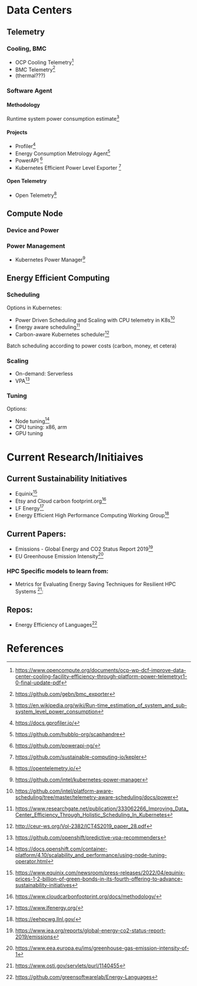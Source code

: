 # Data Centers

## Telemetry

<!--- TODO: add a diagram to illustrate data center composition --->

### Cooling, BMC
* OCP Cooling Telemetry[^ocp-cooling]
* BMC Telemetry[^bmc-exporter]
* (thermal???)
### Software Agent

<!--- TODO: add a diagram to explain the relationship between workload and power sources  --->

#### Methodology
Runtime system power consumption estimate[^wiki-power-estimate]
#### Projects
* Profiler[^gprofiler]
* Energy Consumption Metrology Agent[^scaphandre]
* PowerAPI [^powerapi]
* Kubernetes Efficient Power Level Exporter [^kepler]

#### Open Telemetry
* Open Telemetry[^opentelemetry]

## Compute Node

### Device and Power
<!--- TODO: add a diagram to illustrate computing devices and power draw --->

### Power Management
* Kubernetes Power Manager[^k8s-power-manager]

## Energy Efficient Computing

### Scheduling 
Options in Kubernetes:
* Power Driven Scheduling and Scaling with CPU telemetry in K8s[^platform-aware-scheduling] 
* Energy aware scheduling[^ieee-k8s-scheduler]
* Carbon-aware Kubernetes scheduler[^low-carbon-scheduler]

Batch scheduling according to power costs (carbon, money, et cetera)

### Scaling
* On-demand: Serverless
* VPA[^ocp-vpa]

### Tuning
Options: 
* Node tuning[^ocp-nto]
* CPU tuning: x86, arm
* GPU tuning

# Current Research/Initiaives

## Current Sustainability Initiatives
* Equinix[^equinix]
* Etsy and Cloud carbon footprint.org[^ccf]
* LF Energy[^lfenergy]  
* Energy Efficient High Performance Computing Working Group[^llnl]

## Current Papers:

* Emissions - Global Energy and CO2 Status Report 2019[^iea-emission] 
* EU Greenhouse Emission Intensity[^europa-ghg]

### HPC Specific models to learn from:

* Metrics for Evaluating Energy Saving Techniques for Resilient HPC Systems [^osti]: 

## Repos:

* Energy Efficiency of Languages[^energy-lanaguage]

# References
[^ocp-cooling]:https://www.opencompute.org/documents/ocp-wp-dcf-improve-data-center-cooling-facility-efficiency-through-platform-power-telemetryr1-0-final-update-pdf
[^bmc-exporter]: https://github.com/gebn/bmc_exporter
[^opentelemetry]: https://opentelemetry.io/
[^wiki-power-estimate]: https://en.wikipedia.org/wiki/Run-time_estimation_of_system_and_sub-system_level_power_consumption
[^gprofiler]: https://docs.gprofiler.io/
[^scaphandre]: https://github.com/hubblo-org/scaphandre
[^powerapi]: https://github.com/powerapi-ng/
[^kepler]: https://github.com/sustainable-computing-io/kepler
[^platform-aware-scheduling]: https://github.com/intel/platform-aware-scheduling/tree/master/telemetry-aware-scheduling/docs/power
[^energy-lanaguage]:https://github.com/greensoftwarelab/Energy-Languages
[^osti]:https://www.osti.gov/servlets/purl/1140455
[^europa-ghg]:https://www.eea.europa.eu/ims/greenhouse-gas-emission-intensity-of-1
[^iea-emission]:https://www.iea.org/reports/global-energy-co2-status-report-2019/emissions
[^llnl]:https://eehpcwg.llnl.gov/
[^lfenergy]:https://www.lfenergy.org/
[^ccf]:https://www.cloudcarbonfootprint.org/docs/methodology/
[^equinix]:https://www.equinix.com/newsroom/press-releases/2022/04/equinix-prices-1-2-billion-of-green-bonds-in-its-fourth-offering-to-advance-sustainability-initiatives
[^k8s-power-manager]:https://github.com/intel/kubernetes-power-manager
[^ocp-nto]: https://docs.openshift.com/container-platform/4.10/scalability_and_performance/using-node-tuning-operator.html
[^ocp-vpa]: https://github.com/openshift/predictive-vpa-recommenders
[^ieee-k8s-scheduler]:https://www.researchgate.net/publication/333062266_Improving_Data_Center_Efficiency_Through_Holistic_Scheduling_In_Kubernetes
[^low-carbon-scheduler]:http://ceur-ws.org/Vol-2382/ICT4S2019_paper_28.pdf
